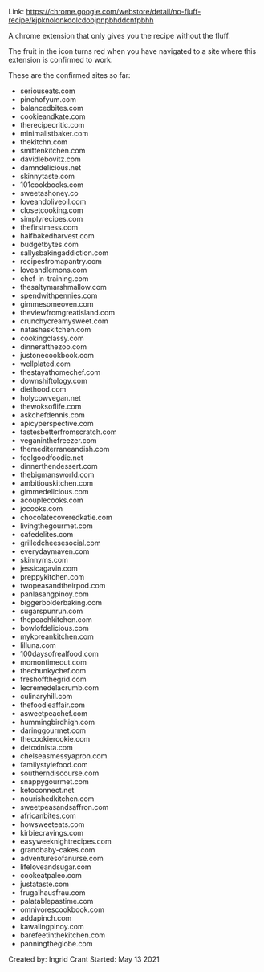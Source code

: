 Link: https://chrome.google.com/webstore/detail/no-fluff-recipe/kjpknolonkdolcdobjpnpbhddcnfpbhh

A chrome extension that only gives you the recipe without the fluff.

The fruit in the icon turns red when you have navigated to a site where this extension is confirmed to work.

These are the confirmed sites so far:
- seriouseats.com
- pinchofyum.com
- balancedbites.com
- cookieandkate.com
- therecipecritic.com
- minimalistbaker.com
- thekitchn.com
- smittenkitchen.com
- davidlebovitz.com
- damndelicious.net
- skinnytaste.com
- 101cookbooks.com
- sweetashoney.co
- loveandoliveoil.com
- closetcooking.com
- simplyrecipes.com
- thefirstmess.com
- halfbakedharvest.com
- budgetbytes.com
- sallysbakingaddiction.com
- recipesfromapantry.com
- loveandlemons.com
- chef-in-training.com
- thesaltymarshmallow.com
- spendwithpennies.com
- gimmesomeoven.com
- theviewfromgreatisland.com
- crunchycreamysweet.com
- natashaskitchen.com
- cookingclassy.com
- dinneratthezoo.com
- justonecookbook.com
- wellplated.com
- thestayathomechef.com
- downshiftology.com
- diethood.com
- holycowvegan.net
- thewoksoflife.com
- askchefdennis.com
- apicyperspective.com
- tastesbetterfromscratch.com
- veganinthefreezer.com
- themediterraneandish.com
- feelgoodfoodie.net
- dinnerthendessert.com
- thebigmansworld.com
- ambitiouskitchen.com
- gimmedelicious.com
- acouplecooks.com
- jocooks.com
- chocolatecoveredkatie.com
- livingthegourmet.com
- cafedelites.com
- grilledcheesesocial.com
- everydaymaven.com
- skinnyms.com
- jessicagavin.com
- preppykitchen.com
- twopeasandtheirpod.com
- panlasangpinoy.com
- biggerbolderbaking.com
- sugarspunrun.com
- thepeachkitchen.com
- bowlofdelicious.com
- mykoreankitchen.com
- lilluna.com
- 100daysofrealfood.com
- momontimeout.com
- thechunkychef.com
- freshoffthegrid.com
- lecremedelacrumb.com
- culinaryhill.com
- thefoodieaffair.com
- asweetpeachef.com
- hummingbirdhigh.com
- daringgourmet.com
- thecookierookie.com
- detoxinista.com
- chelseasmessyapron.com
- familystylefood.com
- southerndiscourse.com
- snappygourmet.com
- ketoconnect.net
- nourishedkitchen.com
- sweetpeasandsaffron.com
- africanbites.com
- howsweeteats.com
- kirbiecravings.com
- easyweeknightrecipes.com
- grandbaby-cakes.com
- adventuresofanurse.com
- lifeloveandsugar.com
- cookeatpaleo.com
- justataste.com
- frugalhausfrau.com
- palatablepastime.com
- omnivorescookbook.com
- addapinch.com
- kawalingpinoy.com
- barefeetinthekitchen.com
- panningtheglobe.com

Created by: Ingrid Crant
Started: May 13 2021
